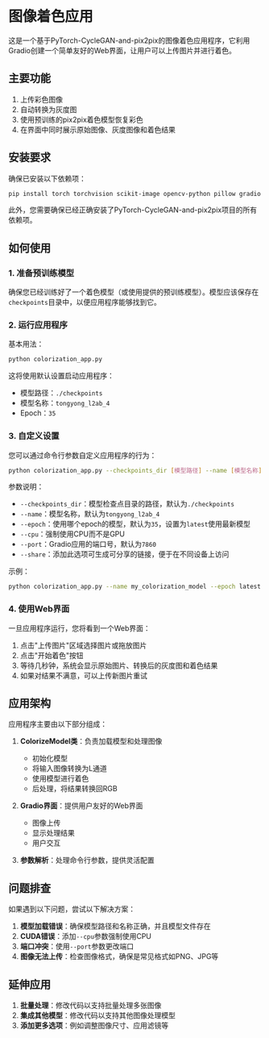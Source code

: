 # 图像着色应用

这是一个基于PyTorch-CycleGAN-and-pix2pix的图像着色应用程序，它利用Gradio创建一个简单友好的Web界面，让用户可以上传图片并进行着色。

## 主要功能

1. 上传彩色图像
2. 自动转换为灰度图
3. 使用预训练的pix2pix着色模型恢复彩色
4. 在界面中同时展示原始图像、灰度图像和着色结果

## 安装要求

确保已安装以下依赖项：

```bash
pip install torch torchvision scikit-image opencv-python pillow gradio
```

此外，您需要确保已经正确安装了PyTorch-CycleGAN-and-pix2pix项目的所有依赖项。

## 如何使用

### 1. 准备预训练模型

确保您已经训练好了一个着色模型（或使用提供的预训练模型）。模型应该保存在`checkpoints`目录中，以便应用程序能够找到它。

### 2. 运行应用程序

基本用法：

```bash
python colorization_app.py
```

这将使用默认设置启动应用程序：
- 模型路径：`./checkpoints`
- 模型名称：`tongyong_l2ab_4`
- Epoch：`35`

### 3. 自定义设置

您可以通过命令行参数自定义应用程序的行为：

```bash
python colorization_app.py --checkpoints_dir [模型路径] --name [模型名称] --epoch [模型epoch] --port [端口号] --share
```

参数说明：
- `--checkpoints_dir`：模型检查点目录的路径，默认为`./checkpoints`
- `--name`：模型名称，默认为`tongyong_l2ab_4`
- `--epoch`：使用哪个epoch的模型，默认为`35`，设置为`latest`使用最新模型
- `--cpu`：强制使用CPU而不是GPU
- `--port`：Gradio应用的端口号，默认为`7860`
- `--share`：添加此选项可生成可分享的链接，便于在不同设备上访问

示例：

```bash
python colorization_app.py --name my_colorization_model --epoch latest --share
```

### 4. 使用Web界面

一旦应用程序运行，您将看到一个Web界面：

1. 点击"上传图片"区域选择图片或拖放图片
2. 点击"开始着色"按钮
3. 等待几秒钟，系统会显示原始图片、转换后的灰度图和着色结果
4. 如果对结果不满意，可以上传新图片重试

## 应用架构

应用程序主要由以下部分组成：

1. **ColorizeModel类**：负责加载模型和处理图像
   - 初始化模型
   - 将输入图像转换为L通道
   - 使用模型进行着色
   - 后处理，将结果转换回RGB

2. **Gradio界面**：提供用户友好的Web界面
   - 图像上传
   - 显示处理结果
   - 用户交互

3. **参数解析**：处理命令行参数，提供灵活配置

## 问题排查

如果遇到以下问题，尝试以下解决方案：

1. **模型加载错误**：确保模型路径和名称正确，并且模型文件存在
2. **CUDA错误**：添加`--cpu`参数强制使用CPU
3. **端口冲突**：使用`--port`参数更改端口
4. **图像无法上传**：检查图像格式，确保是常见格式如PNG、JPG等

## 延伸应用

1. **批量处理**：修改代码以支持批量处理多张图像
2. **集成其他模型**：修改代码以支持其他图像处理模型
3. **添加更多选项**：例如调整图像尺寸、应用滤镜等 